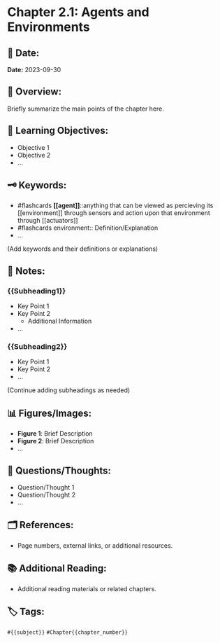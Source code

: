 # Chapter 2.1: Agents and Environments

## 📅 Date:

**Date:** 2023-09-30

## 📘 Overview:

Briefly summarize the main points of the chapter here.

## 🎯 Learning Objectives:

- Objective 1
- Objective 2
- ...

## 🗝 Keywords:

- #flashcards **[[agent]]**::anything that can be viewed as percieving its [[environment]] through sensors and action upon that environment through [[actuators]]
- #flashcards environment:: Definition/Explanation
- ...

(Add keywords and their definitions or explanations)

## 📝 Notes:

### {{Subheading1}}

- Key Point 1
- Key Point 2
    - Additional Information
- ...

### {{Subheading2}}

- Key Point 1
- Key Point 2
- ...

(Continue adding subheadings as needed)

## 📊 Figures/Images:

- **Figure 1**: Brief Description
- **Figure 2**: Brief Description
- ...

## 🤔 Questions/Thoughts:

- Question/Thought 1
- Question/Thought 2
- ...

## 🗂 References:

- Page numbers, external links, or additional resources.

## 📚 Additional Reading:

- Additional reading materials or related chapters.

## 🏷 Tags:

`#{{subject}}` `#Chapter{{chapter_number}}`